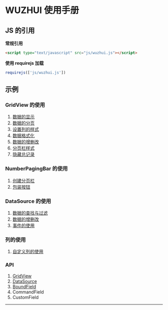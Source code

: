 # WUZHUI 使用手册

## JS 的引用

**常规引用**

```html
<script type="text/javascript" src="js/wuzhui.js"></script>
```

**使用 requirejs 加载**

```js
requirejs(['js/wuzhui.js'])
```

## 示例

### GridView 的使用
1. [数据的显示](#grid_view/data_read)
2. [数据的分页](#grid_view/data_paging)
3. [设置列的样式](#grid_view/style)
4. [数据格式化](#grid_view/data_format)
1. [数据的增删改](#grid_view/data_adu)
1. [分页栏样式](#numberPagingBar/style)
1. [隐藏总记录](#numberPagingBar/hideTotal)

### NumberPagingBar 的使用
1. [创建分页栏](#numberPagingBar/createPagingBar)
1. [包装按钮](#numberPagingBar/buttonWrapper)

### DataSource 的使用
1. [数据的查找与过滤]()
2. [数据的增删改]()
3. [事件的使用]()

### 列的使用
1. [自定义列的使用]()

### API
1. [GridView](#api/gridView)
1. [DataSource](#api/dataSource)
1. [BoundField](#api/boundField)
1. CommandField
1. CustomField

<hr/>





